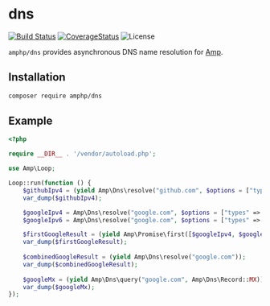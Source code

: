 # dns

[![Build Status](https://img.shields.io/travis/amphp/dns/master.svg?style=flat-square)](https://travis-ci.org/amphp/dns)
[![CoverageStatus](https://img.shields.io/coveralls/amphp/dns/master.svg?style=flat-square)](https://coveralls.io/github/amphp/dns?branch=master)
![License](https://img.shields.io/badge/license-MIT-blue.svg?style=flat-square)

`amphp/dns` provides asynchronous DNS name resolution for [Amp](https://github.com/amphp/amp).

## Installation

```bash
composer require amphp/dns
```

## Example

```php
<?php

require __DIR__ . '/vendor/autoload.php';

use Amp\Loop;

Loop::run(function () {
    $githubIpv4 = (yield Amp\Dns\resolve("github.com", $options = ["types" => Amp\Dns\Record::A]));
    var_dump($githubIpv4);

    $googleIpv4 = Amp\Dns\resolve("google.com", $options = ["types" => Amp\Dns\Record::A]);
    $googleIpv6 = Amp\Dns\resolve("google.com", $options = ["types" => Amp\Dns\Record::AAAA]);

    $firstGoogleResult = (yield Amp\Promise\first([$googleIpv4, $googleIpv6]));
    var_dump($firstGoogleResult);
    
    $combinedGoogleResult = (yield Amp\Dns\resolve("google.com"));
    var_dump($combinedGoogleResult);
    
    $googleMx = (yield Amp\Dns\query("google.com", Amp\Dns\Record::MX));
    var_dump($googleMx);
});
```

